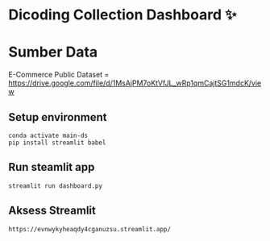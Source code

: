 # Dicoding Collection Dashboard ✨

# Sumber Data
E-Commerce Public Dataset = https://drive.google.com/file/d/1MsAjPM7oKtVfJL_wRp1qmCajtSG1mdcK/view
## Setup environment
```
conda activate main-ds
pip install streamlit babel
```

## Run steamlit app
```
streamlit run dashboard.py
```

## Aksess Streamlit
```
https://evnwykyheaqdy4cganuzsu.streamlit.app/
```
